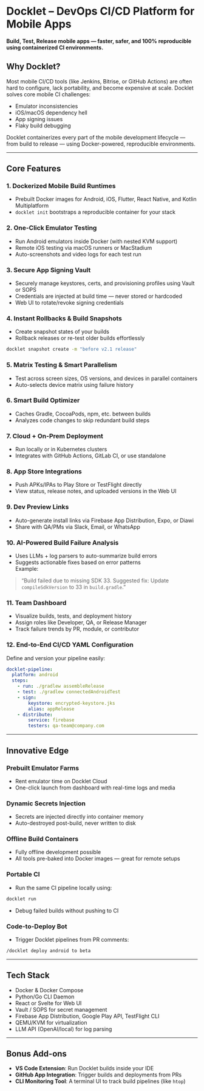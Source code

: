 
# Docklet – DevOps CI/CD Platform for Mobile Apps

**Build, Test, Release mobile apps — faster, safer, and 100% reproducible using containerized CI environments.**

## Why Docklet?

Most mobile CI/CD tools (like Jenkins, Bitrise, or GitHub Actions) are often hard to configure, lack portability, and become expensive at scale. Docklet solves core mobile CI challenges:

- Emulator inconsistencies
- iOS/macOS dependency hell
- App signing issues
- Flaky build debugging

Docklet containerizes every part of the mobile development lifecycle — from build to release — using Docker-powered, reproducible environments.

---

## Core Features

### 1. Dockerized Mobile Build Runtimes
- Prebuilt Docker images for Android, iOS, Flutter, React Native, and Kotlin Multiplatform
- `docklet init` bootstraps a reproducible container for your stack

### 2. One-Click Emulator Testing
- Run Android emulators inside Docker (with nested KVM support)
- Remote iOS testing via macOS runners or MacStadium
- Auto-screenshots and video logs for each test run

### 3. Secure App Signing Vault
- Securely manage keystores, certs, and provisioning profiles using Vault or SOPS
- Credentials are injected at build time — never stored or hardcoded
- Web UI to rotate/revoke signing credentials

### 4. Instant Rollbacks & Build Snapshots
- Create snapshot states of your builds
- Rollback releases or re-test older builds effortlessly  
```bash
docklet snapshot create -m "before v2.1 release"
```

### 5. Matrix Testing & Smart Parallelism
- Test across screen sizes, OS versions, and devices in parallel containers
- Auto-selects device matrix using failure history

### 6. Smart Build Optimizer
- Caches Gradle, CocoaPods, npm, etc. between builds
- Analyzes code changes to skip redundant build steps

### 7. Cloud + On-Prem Deployment
- Run locally or in Kubernetes clusters
- Integrates with GitHub Actions, GitLab CI, or use standalone

### 8. App Store Integrations
- Push APKs/IPAs to Play Store or TestFlight directly
- View status, release notes, and uploaded versions in the Web UI

### 9. Dev Preview Links
- Auto-generate install links via Firebase App Distribution, Expo, or Diawi
- Share with QA/PMs via Slack, Email, or WhatsApp

### 10. AI-Powered Build Failure Analysis
- Uses LLMs + log parsers to auto-summarize build errors
- Suggests actionable fixes based on error patterns  
Example:  
> “Build failed due to missing SDK 33. Suggested fix: Update `compileSdkVersion` to 33 in `build.gradle`.”

### 11. Team Dashboard
- Visualize builds, tests, and deployment history
- Assign roles like Developer, QA, or Release Manager
- Track failure trends by PR, module, or contributor

### 12. End-to-End CI/CD YAML Configuration  
Define and version your pipeline easily:
```yaml
docklet-pipeline:
  platform: android
  steps:
    - run: ./gradlew assembleRelease
    - test: ./gradlew connectedAndroidTest
    - sign:
        keystore: encrypted-keystore.jks
        alias: appRelease
    - distribute:
        service: firebase
        testers: qa-team@company.com
```

---

## Innovative Edge

### Prebuilt Emulator Farms  
- Rent emulator time on Docklet Cloud  
- One-click launch from dashboard with real-time logs and media

### Dynamic Secrets Injection  
- Secrets are injected directly into container memory  
- Auto-destroyed post-build, never written to disk

### Offline Build Containers  
- Fully offline development possible  
- All tools pre-baked into Docker images — great for remote setups

### Portable CI  
- Run the same CI pipeline locally using:
```bash
docklet run
```
- Debug failed builds without pushing to CI

### Code-to-Deploy Bot  
- Trigger Docklet pipelines from PR comments:
```bash
/docklet deploy android to beta
```

---

## Tech Stack

- Docker & Docker Compose
- Python/Go CLI Daemon
- React or Svelte for Web UI
- Vault / SOPS for secret management
- Firebase App Distribution, Google Play API, TestFlight CLI
- QEMU/KVM for virtualization
- LLM API (OpenAI/local) for log parsing

---

## Bonus Add-ons

- **VS Code Extension**: Run Docklet builds inside your IDE  
- **GitHub App Integration**: Trigger builds and deployments from PRs  
- **CLI Monitoring Tool**: A terminal UI to track build pipelines (like `htop`)
